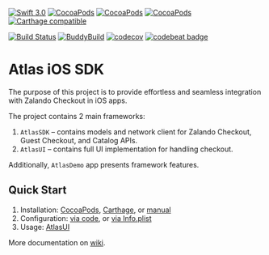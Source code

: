 [![Swift 3.0](https://img.shields.io/badge/Swift-3.0-orange.svg?maxAge=3600)]()
[![CocoaPods](https://img.shields.io/cocoapods/p/AtlasSDK.svg?maxAge=3600)](http://cocoadocs.org/docsets/AtlasSDK)
[![CocoaPods](https://img.shields.io/cocoapods/v/AtlasSDK.svg?maxAge=3600)](http://cocoadocs.org/docsets/AtlasSDK)
[![CocoaPods](https://img.shields.io/cocoapods/at/AtlasSDK.svg?maxAge=3600)](http://cocoadocs.org/docsets/AtlasSDK)
[![Carthage compatible](https://img.shields.io/badge/Carthage-compatible-4BC51D.svg?style=flat)](https://github.com/Carthage/Carthage)

[![Build Status](https://travis-ci.org/zalando-incubator/atlas-ios.svg?branch=master)](https://travis-ci.org/zalando-incubator/atlas-ios)
[![BuddyBuild](https://dashboard.buddybuild.com/api/statusImage?appID=57a305cb34a9450100595b71&branch=master&build=latest)](https://dashboard.buddybuild.com/apps/57a305cb34a9450100595b71/build/latest)
[![codecov](https://codecov.io/gh/zalando-incubator/atlas-ios/branch/master/graph/badge.svg)](https://codecov.io/gh/zalando-incubator/atlas-ios)
[![codebeat badge](https://codebeat.co/badges/85202868-c550-46c0-9423-f71467f0fabf)](https://codebeat.co/projects/github-com-zalando-incubator-atlas-ios)

# Atlas iOS SDK

The purpose of this project is to provide effortless and seamless integration with Zalando Checkout in iOS apps.

The project contains 2 main frameworks:

1. `AtlasSDK` – contains models and network client for Zalando Checkout, Guest Checkout, and Catalog APIs.
2. `AtlasUI` – contains full UI implementation for handling checkout.

Additionally, `AtlasDemo` app presents framework features.

## Quick Start

1. Installation: [CocoaPods](../../wiki/Installation#cocoapods), [Carthage](../../wiki/Installation#carthage), or [manual](../../wiki/Installation#manual)
2. Configuration: [via code](../../wiki/Configuration#via-code), or [via Info.plist](../../wiki/Configuration#via-infoplist)
3. Usage: [AtlasUI](../../wiki/AtlasUI-usage)

More documentation on [wiki](../../wiki).
